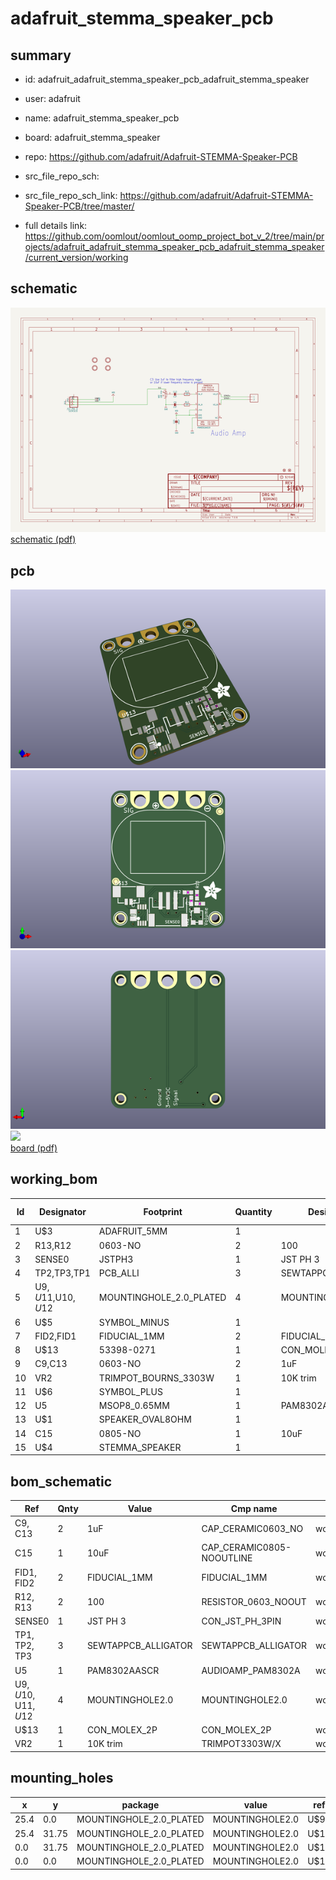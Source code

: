 # adafruit_stemma_speaker_pcb
 
## summary 
* id: adafruit_adafruit_stemma_speaker_pcb_adafruit_stemma_speaker
* user: adafruit
* name: adafruit_stemma_speaker_pcb
* board: adafruit_stemma_speaker
* repo: https://github.com/adafruit/Adafruit-STEMMA-Speaker-PCB



* src_file_repo_sch: 
* src_file_repo_sch_link: https://github.com/adafruit/Adafruit-STEMMA-Speaker-PCB/tree/master/
* full details link: https://github.com/oomlout/oomlout_oomp_project_bot_v_2/tree/main/projects/adafruit_adafruit_stemma_speaker_pcb_adafruit_stemma_speaker/current_version/working  

## schematic  
![](working_schematic_600.png)  
[schematic (pdf)](working_schematic.pdf) 






















## pcb  
![](working_3d_600.png) 
![](working_3d_front_600.png)  
![](working_3d_back_600.png)  
![](working_600.png)  
[board (pdf)](working.pdf)  

## working_bom
| Id | Designator | Footprint | Quantity | Designation | Supplier and ref |  | None | 
| --- | --- | --- | --- | --- | --- | --- | --- | 
| 1 | U$3 | ADAFRUIT_5MM | 1 |  |  |  | [''] | 
| 2 | R13,R12 | 0603-NO | 2 | 100 |  |  | [''] | 
| 3 | SENSE0 | JSTPH3 | 1 | JST PH 3 |  |  | [''] | 
| 4 | TP2,TP3,TP1 | PCB_ALLI | 3 | SEWTAPPCB_ALLIGATOR |  |  | [''] | 
| 5 | U$9,U$11,U$10,U$12 | MOUNTINGHOLE_2.0_PLATED | 4 | MOUNTINGHOLE2.0 |  |  | [''] | 
| 6 | U$5 | SYMBOL_MINUS | 1 |  |  |  | [''] | 
| 7 | FID2,FID1 | FIDUCIAL_1MM | 2 | FIDUCIAL_1MM |  |  | [''] | 
| 8 | U$13 | 53398-0271 | 1 | CON_MOLEX_2P |  |  | [''] | 
| 9 | C9,C13 | 0603-NO | 2 | 1uF |  |  | [''] | 
| 10 | VR2 | TRIMPOT_BOURNS_3303W | 1 | 10K trim |  |  | [''] | 
| 11 | U$6 | SYMBOL_PLUS | 1 |  |  |  | [''] | 
| 12 | U5 | MSOP8_0.65MM | 1 | PAM8302AASCR |  |  | [''] | 
| 13 | U$1 | SPEAKER_OVAL8OHM | 1 |  |  |  | [''] | 
| 14 | C15 | 0805-NO | 1 | 10uF |  |  | [''] | 
| 15 | U$4 | STEMMA_SPEAKER | 1 |  |  |  | [''] | 


## bom_schematic
| Ref | Qnty | Value | Cmp name | Footprint | Description | Vendor | DNP | 
| --- | --- | --- | --- | --- | --- | --- | --- | 
| C9, C13 | 2 | 1uF | CAP_CERAMIC0603_NO | working:0603-NO |  |  |  | 
| C15 | 1 | 10uF | CAP_CERAMIC0805-NOOUTLINE | working:0805-NO |  |  |  | 
| FID1, FID2 | 2 | FIDUCIAL_1MM | FIDUCIAL_1MM | working:FIDUCIAL_1MM |  |  |  | 
| R12, R13 | 2 | 100 | RESISTOR_0603_NOOUT | working:0603-NO |  |  |  | 
| SENSE0 | 1 | JST PH 3 | CON_JST_PH_3PIN | working:JSTPH3 |  |  |  | 
| TP1, TP2, TP3 | 3 | SEWTAPPCB_ALLIGATOR | SEWTAPPCB_ALLIGATOR | working:PCB_ALLI |  |  |  | 
| U5 | 1 | PAM8302AASCR | AUDIOAMP_PAM8302A | working:MSOP8_0.65MM |  |  |  | 
| U$9, U$10, U$11, U$12 | 4 | MOUNTINGHOLE2.0 | MOUNTINGHOLE2.0 | working:MOUNTINGHOLE_2.0_PLATED |  |  |  | 
| U$13 | 1 | CON_MOLEX_2P | CON_MOLEX_2P | working:53398-0271 |  |  |  | 
| VR2 | 1 | 10K trim | TRIMPOT3303W/X | working:TRIMPOT_BOURNS_3303W |  |  |  | 


## mounting_holes
| x | y | package | value | ref | size | 
| --- | --- | --- | --- | --- | --- | 
| 25.4 | 0.0 | MOUNTINGHOLE_2.0_PLATED | MOUNTINGHOLE2.0 | U$9 | m3 | 
| 25.4 | 31.75 | MOUNTINGHOLE_2.0_PLATED | MOUNTINGHOLE2.0 | U$10 | m3 | 
| 0.0 | 31.75 | MOUNTINGHOLE_2.0_PLATED | MOUNTINGHOLE2.0 | U$11 | m3 | 
| 0.0 | 0.0 | MOUNTINGHOLE_2.0_PLATED | MOUNTINGHOLE2.0 | U$12 | m3 | 


